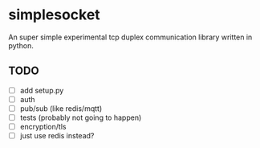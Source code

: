 # simplesocket

An super simple experimental tcp duplex communication library written in python.

## TODO

- [ ] add setup.py
- [ ] auth
- [ ] pub/sub (like redis/mqtt)
- [ ] tests (probably not going to happen)
- [ ] encryption/tls
- [ ] just use redis instead?
